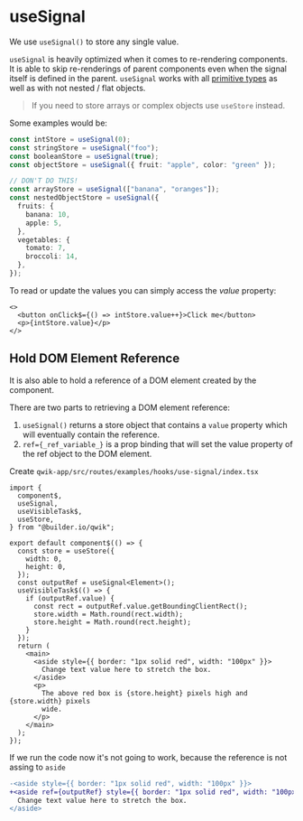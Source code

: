 # useSignal

We use `useSignal()` to store any single value.

`useSignal` is heavily optimized when it comes to re-rendering components. It is able to skip re-renderings of parent components even when the signal itself is defined in the parent. `useSignal` works with all [primitive types](https://developer.mozilla.org/en-US/docs/Glossary/Primitive) as well as with not nested / flat objects.

> If you need to store arrays or complex objects use `useStore` instead.

Some examples would be:

```ts
const intStore = useSignal(0);
const stringStore = useSignal("foo");
const booleanStore = useSignal(true);
const objectStore = useSignal({ fruit: "apple", color: "green" });

// DON'T DO THIS!
const arrayStore = useSignal(["banana", "oranges"]);
const nestedObjectStore = useSignal({
  fruits: {
    banana: 10,
    apple: 5,
  },
  vegetables: {
    tomato: 7,
    broccoli: 14,
  },
});
```

To read or update the values you can simply access the _value_ property:

```tsx
<>
  <button onClick$={() => intStore.value++}>Click me</button>
  <p>{intStore.value}</p>
</>
```

## Hold DOM Element Reference

It is also able to hold a reference of a DOM element created by the component.

There are two parts to retrieving a DOM element reference:

1. `useSignal()` returns a store object that contains a `value` property which will eventually contain the reference.
2. `ref={_ref_variable_}` is a prop binding that will set the value property of the ref object to the DOM element.

Create `qwik-app/src/routes/examples/hooks/use-signal/index.tsx`

```tsx
import {
  component$,
  useSignal,
  useVisibleTask$,
  useStore,
} from "@builder.io/qwik";

export default component$(() => {
  const store = useStore({
    width: 0,
    height: 0,
  });
  const outputRef = useSignal<Element>();
  useVisibleTask$(() => {
    if (outputRef.value) {
      const rect = outputRef.value.getBoundingClientRect();
      store.width = Math.round(rect.width);
      store.height = Math.round(rect.height);
    }
  });
  return (
    <main>
      <aside style={{ border: "1px solid red", width: "100px" }}>
        Change text value here to stretch the box.
      </aside>
      <p>
        The above red box is {store.height} pixels high and {store.width} pixels
        wide.
      </p>
    </main>
  );
});
```

If we run the code now it's not going to work, because the reference is not assing to `aside`

```diff
-<aside style={{ border: "1px solid red", width: "100px" }}>
+<aside ref={outputRef} style={{ border: "1px solid red", width: "100px" }}>
  Change text value here to stretch the box.
</aside>
```
